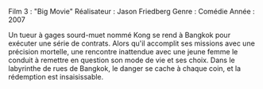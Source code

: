 Film 3 : "Big Movie"
Réalisateur : Jason Friedberg
Genre : Comédie
Année : 2007

Un tueur à gages sourd-muet nommé Kong se rend à Bangkok pour exécuter une série de contrats. Alors qu'il accomplit ses missions avec une précision mortelle, une rencontre inattendue avec une jeune femme le conduit à remettre en question son mode de vie et ses choix. Dans le labyrinthe de rues de Bangkok, le danger se cache à chaque coin, et la rédemption est insaisissable.
